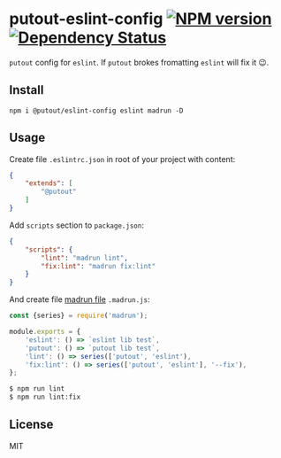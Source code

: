 # putout-eslint-config [![NPM version][NPMIMGURL]][NPMURL] [![Dependency Status][DependencyStatusIMGURL]][DependencyStatusURL]

[NPMIMGURL]:                https://img.shields.io/npm/v/@putout/eslint-config.svg?style=flat&longCache=true
[NPMURL]:                   https://npmjs.org/package/@putout/eslint-config "npm"

[DependencyStatusURL]:      https://david-dm.org/coderaiser/putout?path=packages/eslint-config
[DependencyStatusIMGURL]:   https://david-dm.org/coderaiser/putout.svg?path=packages/eslint-config

`putout` config for `eslint`. If `putout` brokes fromatting `eslint` will fix it 😉.

## Install

```
npm i @putout/eslint-config eslint madrun -D
```

## Usage

Create file `.eslintrc.json` in root of your project with content:

```json
{
    "extends": [
        "@putout"
    ]
}
```

Add `scripts` section to `package.json`:

```json
{
    "scripts": {
        "lint": "madrun lint",
        "fix:lint": "madrun fix:lint"
    }
}
```

And create file [madrun file](https://github.com/coderaiser/madrun) `.madrun.js`:

```js
const {series} = require('madrun');

module.exports = {
    'eslint': () => `eslint lib test`,
    'putout': () => `putout lib test`,
    'lint': () => series(['putout', 'eslint'),
    'fix:lint': () => series(['putout', 'eslint'], '--fix'),
};
```

```sh
$ npm run lint
$ npm run lint:fix

```

## License

MIT

